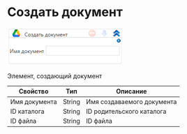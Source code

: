 # Создать документ

![](<../../../../.gitbook/assets/image (489).png>)

Элемент, создающий документ

| Свойство      | Тип    | Описание                   |
| ------------- | ------ | -------------------------- |
| Имя документа | String | Имя создаваемого документа |
| ID каталога   | String | ID родительского каталога  |
| ID файла      | String | ID файла                   |
